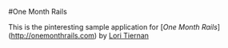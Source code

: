 #One Month Rails

This is the pinteresting sample application for
[*One Month Rails*] (http://onemonthrails.com)
by [Lori Tiernan](http://loritiernan.com)

